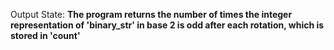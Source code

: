 Output State: **The program returns the number of times the integer representation of 'binary_str' in base 2 is odd after each rotation, which is stored in 'count'**